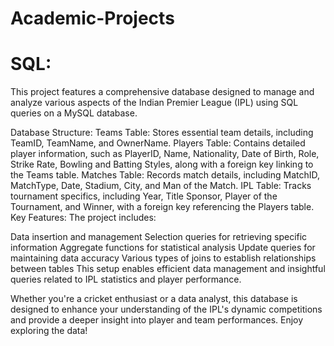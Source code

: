 # Academic-Projects
# SQL:
This project features a comprehensive database designed to manage and analyze various aspects of the Indian Premier League (IPL) using SQL queries on a MySQL database.

Database Structure:
Teams Table: Stores essential team details, including TeamID, TeamName, and OwnerName.
Players Table: Contains detailed player information, such as PlayerID, Name, Nationality, Date of Birth, Role, Strike Rate, Bowling and Batting Styles, along with a foreign key linking to the Teams table.
Matches Table: Records match details, including MatchID, MatchType, Date, Stadium, City, and Man of the Match.
IPL Table: Tracks tournament specifics, including Year, Title Sponsor, Player of the Tournament, and Winner, with a foreign key referencing the Players table.
Key Features:
The project includes:

Data insertion and management
Selection queries for retrieving specific information
Aggregate functions for statistical analysis
Update queries for maintaining data accuracy
Various types of joins to establish relationships between tables
This setup enables efficient data management and insightful queries related to IPL statistics and player performance.

Whether you're a cricket enthusiast or a data analyst, this database is designed to enhance your understanding of the IPL's dynamic competitions and provide a deeper insight into player and team performances.
Enjoy exploring the data!
